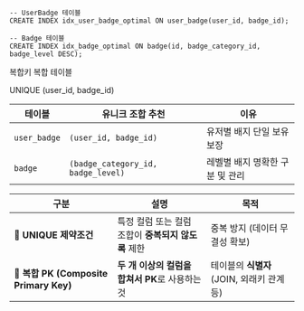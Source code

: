 ```
-- UserBadge 테이블
CREATE INDEX idx_user_badge_optimal ON user_badge(user_id, badge_id);

-- Badge 테이블  
CREATE INDEX idx_badge_optimal ON badge(id, badge_category_id, badge_level DESC);
```

복합키 복합 테이블


UNIQUE (user_id, badge_id)

| 테이블          | 유니크 조합 추천                          | 이유                 |
| ------------ | ---------------------------------- | ------------------ |
| `user_badge` | `(user_id, badge_id)`              | 유저별 배지 단일 보유 보장    |
| `badge`      | `(badge_category_id, badge_level)` | 레벨별 배지 명확한 구분 및 관리 |


|구분|설명|목적|
|---|---|---|
|🔸 **UNIQUE 제약조건**|특정 컬럼 또는 컬럼 조합이 **중복되지 않도록** 제한|중복 방지 (데이터 무결성 확보)|
|🔸 **복합 PK (Composite Primary Key)**|**두 개 이상의 컬럼을 합쳐서 PK**로 사용하는 것|테이블의 **식별자** (JOIN, 외래키 관계 등)|ㅖ
